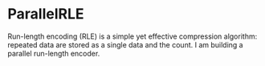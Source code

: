 # ParallelRLE
Run-length encoding (RLE) is a simple yet effective compression algorithm: repeated data are stored as a single data and the count. I am building a parallel run-length encoder.
